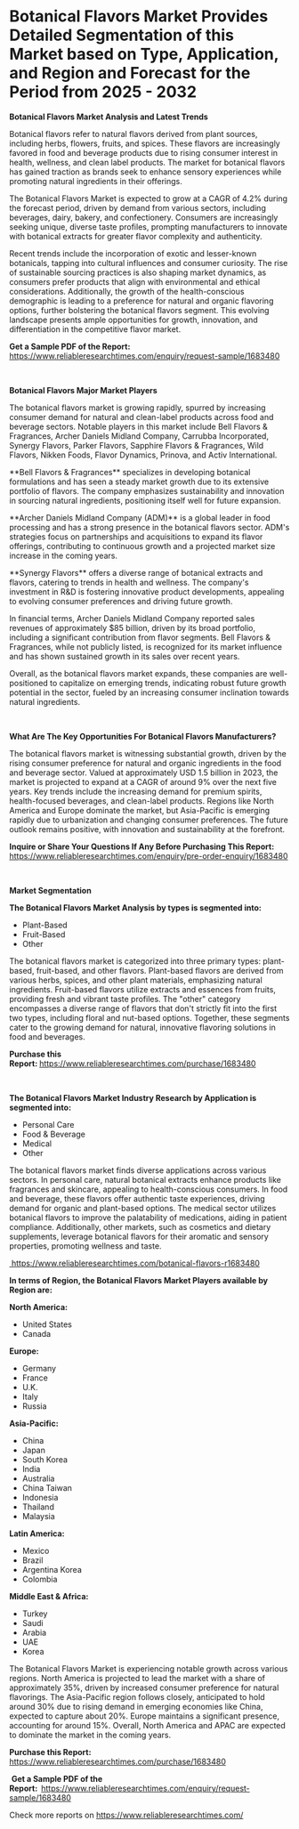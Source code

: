 <p><h1>Botanical Flavors Market Provides Detailed Segmentation of this Market based on Type, Application, and Region and Forecast for the Period from 2025 - 2032</h1></p><p><strong>Botanical Flavors Market Analysis and Latest Trends</strong></p>
<p><p>Botanical flavors refer to natural flavors derived from plant sources, including herbs, flowers, fruits, and spices. These flavors are increasingly favored in food and beverage products due to rising consumer interest in health, wellness, and clean label products. The market for botanical flavors has gained traction as brands seek to enhance sensory experiences while promoting natural ingredients in their offerings. </p><p>The Botanical Flavors Market is expected to grow at a CAGR of 4.2% during the forecast period, driven by demand from various sectors, including beverages, dairy, bakery, and confectionery. Consumers are increasingly seeking unique, diverse taste profiles, prompting manufacturers to innovate with botanical extracts for greater flavor complexity and authenticity. </p><p>Recent trends include the incorporation of exotic and lesser-known botanicals, tapping into cultural influences and consumer curiosity. The rise of sustainable sourcing practices is also shaping market dynamics, as consumers prefer products that align with environmental and ethical considerations. Additionally, the growth of the health-conscious demographic is leading to a preference for natural and organic flavoring options, further bolstering the botanical flavors segment. This evolving landscape presents ample opportunities for growth, innovation, and differentiation in the competitive flavor market.</p></p>
<p><strong>Get a Sample PDF of the Report:&nbsp;</strong> <a href="https://www.reliableresearchtimes.com/enquiry/request-sample/1683480?utm_campaign=3315&utm_medium=2&utm_source=Github&utm_content=ia&utm_term=01042025&utm_id=botanical-flavors">https://www.reliableresearchtimes.com/enquiry/request-sample/1683480</a></p>
<p>&nbsp;</p>
<p><strong>Botanical Flavors Major Market Players</strong></p>
<p><p>The botanical flavors market is growing rapidly, spurred by increasing consumer demand for natural and clean-label products across food and beverage sectors. Notable players in this market include Bell Flavors & Fragrances, Archer Daniels Midland Company, Carrubba Incorporated, Synergy Flavors, Parker Flavors, Sapphire Flavors & Fragrances, Wild Flavors, Nikken Foods, Flavor Dynamics, Prinova, and Activ International.</p><p>**Bell Flavors & Fragrances** specializes in developing botanical formulations and has seen a steady market growth due to its extensive portfolio of flavors. The company emphasizes sustainability and innovation in sourcing natural ingredients, positioning itself well for future expansion.</p><p>**Archer Daniels Midland Company (ADM)** is a global leader in food processing and has a strong presence in the botanical flavors sector. ADM's strategies focus on partnerships and acquisitions to expand its flavor offerings, contributing to continuous growth and a projected market size increase in the coming years.</p><p>**Synergy Flavors** offers a diverse range of botanical extracts and flavors, catering to trends in health and wellness. The company's investment in R&D is fostering innovative product developments, appealing to evolving consumer preferences and driving future growth.</p><p>In financial terms, Archer Daniels Midland Company reported sales revenues of approximately $85 billion, driven by its broad portfolio, including a significant contribution from flavor segments. Bell Flavors & Fragrances, while not publicly listed, is recognized for its market influence and has shown sustained growth in its sales over recent years.</p><p>Overall, as the botanical flavors market expands, these companies are well-positioned to capitalize on emerging trends, indicating robust future growth potential in the sector, fueled by an increasing consumer inclination towards natural ingredients.</p></p>
<p>&nbsp;</p>
<p><strong>What Are The Key Opportunities For Botanical Flavors Manufacturers?</strong></p>
<p><p>The botanical flavors market is witnessing substantial growth, driven by the rising consumer preference for natural and organic ingredients in the food and beverage sector. Valued at approximately USD 1.5 billion in 2023, the market is projected to expand at a CAGR of around 9% over the next five years. Key trends include the increasing demand for premium spirits, health-focused beverages, and clean-label products. Regions like North America and Europe dominate the market, but Asia-Pacific is emerging rapidly due to urbanization and changing consumer preferences. The future outlook remains positive, with innovation and sustainability at the forefront.</p></p>
<p><strong>Inquire or Share Your Questions If Any Before Purchasing This Report:</strong> <a href="https://www.reliableresearchtimes.com/enquiry/pre-order-enquiry/1683480?utm_campaign=3315&utm_medium=2&utm_source=Github&utm_content=ia&utm_term=01042025&utm_id=botanical-flavors">https://www.reliableresearchtimes.com/enquiry/pre-order-enquiry/1683480</a></p>
<p>&nbsp;</p>
<p><strong>Market Segmentation</strong></p>
<p><strong>The Botanical Flavors Market Analysis by types is segmented into:</strong></p>
<p><ul><li>Plant-Based</li><li>Fruit-Based</li><li>Other</li></ul></p>
<p><p>The botanical flavors market is categorized into three primary types: plant-based, fruit-based, and other flavors. Plant-based flavors are derived from various herbs, spices, and other plant materials, emphasizing natural ingredients. Fruit-based flavors utilize extracts and essences from fruits, providing fresh and vibrant taste profiles. The "other" category encompasses a diverse range of flavors that don't strictly fit into the first two types, including floral and nut-based options. Together, these segments cater to the growing demand for natural, innovative flavoring solutions in food and beverages.</p></p>
<p><strong>Purchase this Report:&nbsp;</strong><a href="https://www.reliableresearchtimes.com/purchase/1683480?utm_campaign=3315&utm_medium=2&utm_source=Github&utm_content=ia&utm_term=01042025&utm_id=botanical-flavors">https://www.reliableresearchtimes.com/purchase/1683480</a></p>
<p>&nbsp;</p>
<p><strong>The Botanical Flavors Market Industry Research by Application is segmented into:</strong></p>
<p><ul><li>Personal Care</li><li>Food & Beverage</li><li>Medical</li><li>Other</li></ul></p>
<p><p>The botanical flavors market finds diverse applications across various sectors. In personal care, natural botanical extracts enhance products like fragrances and skincare, appealing to health-conscious consumers. In food and beverage, these flavors offer authentic taste experiences, driving demand for organic and plant-based options. The medical sector utilizes botanical flavors to improve the palatability of medications, aiding in patient compliance. Additionally, other markets, such as cosmetics and dietary supplements, leverage botanical flavors for their aromatic and sensory properties, promoting wellness and taste.</p></p>
<p><a href="https://www.reliableresearchtimes.com/botanical-flavors-r1683480?utm_campaign=3315&utm_medium=2&utm_source=Github&utm_content=ia&utm_term=01042025&utm_id=botanical-flavors">&nbsp;https://www.reliableresearchtimes.com/botanical-flavors-r1683480</a></p>
<p><strong>In terms of Region, the Botanical Flavors Market Players available by Region are:</strong></p>
<p>
    <p> <strong> North America: </strong>
        <ul>
            <li>United States</li>
            <li>Canada</li>
        </ul>
        </p> 
    <p> <strong> Europe: </strong>
        <ul>
            <li>Germany</li>
            <li>France</li>
            <li>U.K.</li>
            <li>Italy</li>
            <li>Russia</li>
        </ul>
        </p> 
    <p> <strong> Asia-Pacific: </strong>
        <ul>
            <li>China</li>
            <li>Japan</li>
            <li>South Korea</li>
            <li>India</li>
            <li>Australia</li>
            <li>China Taiwan</li>
            <li>Indonesia</li>
            <li>Thailand</li>
            <li>Malaysia</li>
        </ul>
        </p> 
    <p> <strong> Latin America: </strong>
        <ul>
            <li>Mexico</li>
            <li>Brazil</li>
            <li>Argentina Korea</li>
            <li>Colombia</li>
        </ul>
        </p> 
    <p> <strong> Middle East & Africa: </strong>
        <ul>
            <li>Turkey</li>
            <li>Saudi</li>
            <li>Arabia</li>
            <li>UAE</li>
            <li>Korea</li>
        </ul>
    </p>
    </p>
<p><p>The Botanical Flavors Market is experiencing notable growth across various regions. North America is projected to lead the market with a share of approximately 35%, driven by increased consumer preference for natural flavorings. The Asia-Pacific region follows closely, anticipated to hold around 30% due to rising demand in emerging economies like China, expected to capture about 20%. Europe maintains a significant presence, accounting for around 15%. Overall, North America and APAC are expected to dominate the market in the coming years.</p></p>
<p><strong>Purchase this Report: </strong><a href="https://www.reliableresearchtimes.com/purchase/1683480?utm_campaign=3315&utm_medium=2&utm_source=Github&utm_content=ia&utm_term=01042025&utm_id=botanical-flavors">https://www.reliableresearchtimes.com/purchase/1683480</a></p>
<p>&nbsp;<strong>Get a Sample PDF of the Report:&nbsp;&nbsp;</strong><a href="https://www.reliableresearchtimes.com/enquiry/request-sample/1683480?utm_campaign=3315&utm_medium=2&utm_source=Github&utm_content=ia&utm_term=01042025&utm_id=botanical-flavors">https://www.reliableresearchtimes.com/enquiry/request-sample/1683480</a></p>
<p><strong></strong></p>
<p>Check more reports on <a href="https://www.reliableresearchtimes.com/?utm_campaign=3315&utm_medium=2&utm_source=Github&utm_content=ia&utm_term=01042025&utm_id=botanical-flavors">https://www.reliableresearchtimes.com/</a></p>